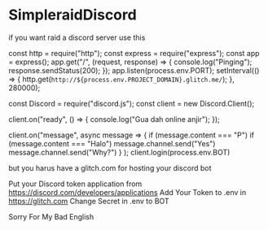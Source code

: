 # SimpleraidDiscord

if you want raid a discord server use this 

const http = require("http");
const express = require("express");
const app = express();
app.get("/", (request, response) => {
  console.log("Pinging");
  response.sendStatus(200);
});
app.listen(process.env.PORT);
setInterval(() => {
  http.get(`http://${process.env.PROJECT_DOMAIN}.glitch.me/`);
}, 280000);

const Discord = require("discord.js");
const client = new Discord.Client();

client.on("ready", () => {
  console.log("Gua dah online anjir");
});

client.on("message", async message => {
  if (message.content === "P")
  if (message.content === "Halo")
message.channel.send("Yes")
message.channel.send("Why?")
  }
);
 client.login(process.env.BOT)

but you harus have a glitch.com for hosting your discord bot 

Put your Discord token application from https://discord.com/developers/applications
Add Your Token to .env in https://glitch.com 
Change Secret in .env to BOT 

Sorry For My Bad English 
